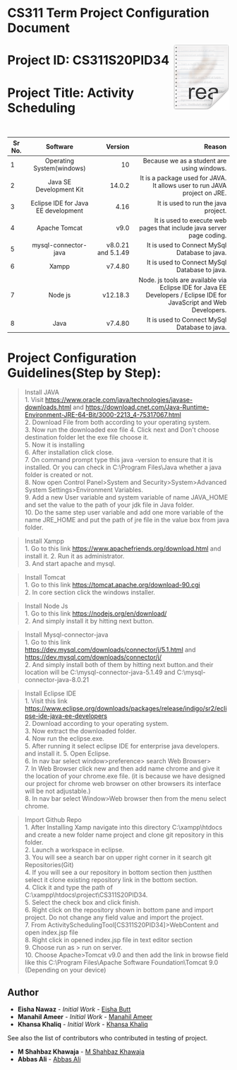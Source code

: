 # CS311 Term Project Configuration Document

<img src="./ActivitySchedulingTool/WebContent/icon.png" align="right">

# Project ID: CS311S20PID34
 
# Project Title: Activity Scheduling  
</br>

| Sr No.        | Software               | Version  | Reason |
| ------------- |:-------------:         | -----:   | ------:|
| 1             | Operating System(windows)|  10  |  Because we as a student are using windows.|
| 2             | Java SE Development Kit|  14.0.2  | It is a package used  for JAVA. It allows user to run JAVA project on JRE. |
| 3             | Eclipse IDE for Java EE development|  4.16 | It is used to run the java project. |
| 4             | Apache Tomcat|   v9.0 | It is used to execute web pages that include java server page coding.|
| 5             | mysql-connector-java|   v8.0.21 and 5.1.49 | It is used to Connect MySql Database to java.|
| 6             | Xampp|   v7.4.80 | It is used to Connect MySql Database to java.|
| 7             | Node js|   v12.18.3 | Node. js tools are available via Eclipse IDE for Java EE Developers / Eclipse IDE for JavaScript and Web Developers.|
| 8             | Java|   v7.4.80 | It is used to Connect MySql Database to java.|


# Project Configuration Guidelines(Step by Step):
>Install JAVA </br>
      1. Visit https://www.oracle.com/java/technologies/javase-downloads.html and https://download.cnet.com/Java-Runtime-Environment-JRE-64-Bit/3000-2213_4-75317067.html</br>
      2. Download File from both according to your operating system.</br>
      3. Now run the downloaded exe file
      4. Click next and Don't choose destination folder let the exe file choose it.</br>
      5. Now it is installing </br>
      6. After installation click close.</br>
      7. On command prompt type this java -version to ensure that it is installed. Or you can check in C:\Program Files\Java whether a java folder is created or not.</br>
      8. Now open Control Panel>System and Security>System>Advanced System Settings>Environment Variables.</br>
      9. Add a new User variable and system variable of name JAVA_HOME and set the value to the path of your jdk file in Java folder.</br>
      10. Do the same step user variable and add one more variable of the name JRE_HOME and put the path of jre file in the value box from java folder. </br>
      
>Install Xampp </br>
        1. Go to this link https://www.apachefriends.org/download.html and install it.
        2. Run it as administrator. </br>
        3. And start apache and mysql. 
 
>Install Tomcat </br>
        1. Go to this link https://tomcat.apache.org/download-90.cgi</br>
        2. In core section click the windows installer.    

>Install Node Js </br>
        1. Go to this link https://nodejs.org/en/download/</br>
        2. And simply install it by hitting next button.</br>

>Install Mysql-connector-java</br>
        1. Go to this link https://dev.mysql.com/downloads/connector/j/5.1.html and https://dev.mysql.com/downloads/connector/j/</br>
        2. And simply install both of them by hitting next button.and their location will be C:\mysql-connector-java-5.1.49 and C:\mysql-connector-java-8.0.21</br>
        
>Install Eclipse IDE </br>
        1. Visit this link https://www.eclipse.org/downloads/packages/release/indigo/sr2/eclipse-ide-java-ee-developers </br>
        2. Download according to your operating system.</br>
        3. Now extract the downloaded folder.</br>
        4. Now run the eclipse.exe.</br>
        5. After running it select eclipse IDE for enterprise java developers. and install it. 
        5. Open Eclipse.</br>
        6. In nav bar select window>preference> search Web Browser> </br>
        7. In Web Browser click new and then add name chrome and give it the location of your chrome.exe file. (it is because we have designed our project for chrome web browser on other browsers its interface will be not adjustable.)</br>
        8. In nav bar select Window>Web browser then from the menu select chrome.

>Import Github Repo </br>
        1. After Installing Xamp navigate into this directory C:\xampp\htdocs and create a new folder name project and clone git repository in this folder. </br>
        2. Launch a workspace in eclipse.</br>
        3. You will see a search bar on upper right corner
        in it search git Repositories(Git)</br>
        4. If you will see a our repository in bottom section then justthen select it clone existing repository link in the bottom section.</br>
        4. Click it and type the path of C:\xampp\htdocs\project\CS311S20PID34.</br>
        5. Select the check box and click finish.</br>
        6. Right click on the repository shown in bottom pane and import project.
        Do not change any field value and import the project.</br>
        7. From ActivitySchedulingTool[CS311S20PID34]>WebContent and open index.jsp file</br>
        8. Right click in opened index.jsp file in text editor section</br>
        9. Choose run as > run on server.</br>
        10. Choose Apache>Tomcat v9.0 and then add the link in browse field like this C:\Program Files\Apache Software Foundation\Tomcat 9.0 (Depending on your device)</br>
        


## Author
* **Eisha Nawaz** - *Initial Work* - [Eisha Butt](https://github.com/EishaButt)
* **Manahil Ameer** - *Initial Work* - [Manahil Ameer](https://github.com/ManahilAmeer)
* **Khansa Khaliq** - *Initial Work* - [Khansa Khaliq](https://github.com/Khansa-Khaliq)

See also the list of contributors who contributed in testing of project.
* **M Shahbaz Khawaja** - [M Shahbaz Khawaja](https://github.com/Shabu11)
* **Abbas Ali** - [Abbas Ali](https://github.com/me-Abbas)


